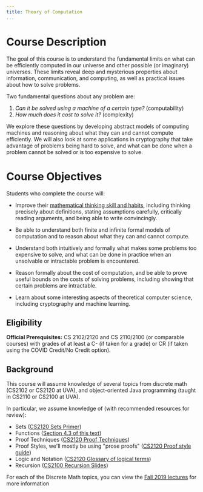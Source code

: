 ```yaml
---
title: Theory of Computation
...
```


# Course Description

  The goal of this course is to understand the
  fundamental limits on what can be efficiently computed in our
  universe and other possible (or imaginary) universes. These limits
  reveal deep and mysterious properties about information,
  communication, and computing, as well as practical issues about how
  to solve problems.


Two fundamental questions about any problem are:
 
 1. _Can it be solved using a machine of a certain type?_ (computability)
 2. _How much does it cost to solve it?_ (complexity)
 
We explore these questions by developing abstract models of computing
machines and reasoning about what they can and cannot compute
efficiently.  We will also look at some applications in cryptography
that take advantage of problems being hard to solve, and what can be
done when a problem cannot be solved or is too expensive to solve.

# Course Objectives

Students who complete the course will:

- Improve their [mathematical thinking skill and
  habits](https://medium.com/@jeremyjkun/habits-of-highly-mathematical-people-b719df12d15e),
  including thinking precisely about definitions, stating assumptions
  carefully, critically reading arguments, and being able to write
  convincingly.

- Be able to understand both finite and infinite formal models of computation and to reason about what they can and cannot compute.
- Understand both intuitively and formally what makes some problems too expensive to solve, and what can be done in practice when an unsolvable or intractable problem is encountered.
- Reason formally about the cost of computation, and be able to prove useful bounds on the costs of solving problems, including showing that certain problems are intractable.
- Learn about some interesting aspects of theoretical computer science, including cryptography and machine learning.


## Eligibility

**Official Prerequisites:** CS 2102/2120 and CS 2110/2100 (or comparable
  courses) with grades of at least a C- (if taken for a grade) or CR (if taken using the COVID Credit/No Credit option). 
  

## Background

This course will assume knowledge of several topics from discrete math (CS2102 or CS2120 at UVA), and object-oriented Java programming (taught in CS2110 or CS2100 at UVA).

In particular, we assume knowledge of (with recommended resources for review):

- Sets ([CS2120 Sets Primer](http://www.cs.virginia.edu/~njb2b/cs2120/f2021/sets.html))
- Functions ([Section 4.3 of this text](http://www.cs.virginia.edu/~njb2b/cs2120/f2021/files/mcs.pdf))
- Proof Techniques ([CS2120 Proof Techniques](http://www.cs.virginia.edu/~njb2b/cs2120/f2021/techniques.html))
- Proof Styles, we'll mostly be using "prose proofs" ([CS2120 Proof style guide](http://www.cs.virginia.edu/~njb2b/cs2120/f2021/proofs.html))
- Logic and Notation ([CS2120 Glossary of logical terms](http://www.cs.virginia.edu/~njb2b/cs2120/f2021/glossary.html))
- Recursion ([CS2100 Recursion Slides](https://markfloryan.github.io/dsa1/slides/04-trees.html#/3/1))

For each of the Discrete Math topics, you can view the [Fall 2019 lectures](http://www.cs.virginia.edu/luther/DMT1/F2019/schedule.html) for more information









